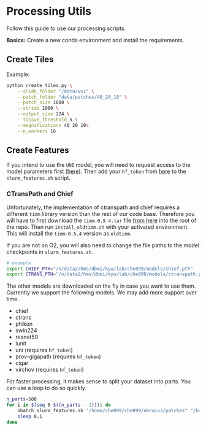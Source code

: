 # Processing Utils

Follow this guide to use our processing scripts.

**Basics:** Create a new conda environment and install the requirements.

## Create Tiles

Example:

```bash
python create_tiles.py \
    --slide_folder "/data/wsi" \
    --patch_folder "data/patches/40_20_10" \
    --patch_size 1000 \
    --stride 1000 \
    --output_size 224 \
    --tissue_threshold 5 \
    --magnifications 40 20 10\
    --n_workers 16
```

## Create Features

If you intend to use the `UNI` model, you will need to request access to the model parameters first ([here](https://huggingface.co/MahmoodLab/UNI)). Then add your `hf_token` from [here](https://huggingface.co/settings/tokens) to the `slurm_features.sh` script.

### CTransPath and Chief

Unfortunately, the implementation of ctranspath and chief requires a different `timm` library version than the rest of our code base. Therefore you will have to first download the `timm-0.5.4.tar` file [from here](https://drive.google.com/file/d/1JV7aj9rKqGedXY1TdDfi3dP07022hcgZ/view?usp=sharing) into the root of the repo. Then run `install_oldtimm.sh` with your activated environment. This will install the `timm-0.5.4` version as `oldtimm`.

If you are not on O2, you will also need to change the file paths to the model checkpoints in `slurm_features.sh`.

```bash
# example
export CHIEF_PTH="/n/data2/hms/dbmi/kyu/lab/che099/models/chief.pth"
export CTRANS_PTH="/n/data2/hms/dbmi/kyu/lab/che099/models/ctranspath.pth"
```

The other models are downloaded on the fly in case you want to use them. Currently we support the following models. We may add more support over time.

- chief
- ctrans
- phikon
- swin224
- resnet50
- lunit
- uni (requires `hf_token`)
- prov-gigapath (requires `hf_token`)
- cigar
- virchov (requires `hf_token`)

For faster processing, it makes sense to split your dataset into parts. You can use a loop to do so quickly.

```bash
n_parts=500
for i in $(seq 0 $((n_parts - 1))); do
    sbatch slurm_features.sh "/home/che099/che099/ebrains/patches" "/home/che099/che099/ebrains/features" $n_parts $i
    sleep 0.1
done
```
